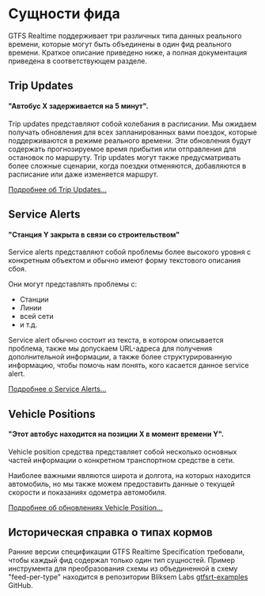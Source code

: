 # Сущности фида

GTFS Realtime поддерживает три различных типа данных реального времени, которые могут быть объединены в один фид реального времени. Краткое описание приведено ниже, а полная документация приведена в соответствующем разделе.

## Trip Updates

#### "Автобус X задерживается на 5 минут".

Trip updates представляют собой колебания в расписании. Мы ожидаем получать обновления для всех запланированных вами поездок, которые поддерживаются в режиме реального времени. Эти обновления будут содержать прогнозируемое время прибытия или отправления для остановок по маршруту. Trip updates могут также предусматривать более сложные сценарии, когда поездки отменяются, добавляются в расписание или даже изменяется маршрут.

[Подробнее об Trip Updates...](trip-updates.md)

## Service Alerts

#### "Станция Y закрыта в связи со строительством"

Service alerts представляют собой проблемы более высокого уровня с конкретным объектом и обычно имеют форму текстового описания сбоя.

Они могут представлять проблемы с:

*   Станции
*   Линии
*   всей сети
*   и т.д.

Service alert обычно состоит из текста, в котором описывается проблема, также мы допускаем URL-адреса для получения дополнительной информации, а также более структурированную информацию, чтобы помочь нам понять, кого касается данное service alert.

[Подробнее о Service Alerts...](service-alerts.md)

## Vehicle Positions

#### "Этот автобус находится на позиции X в момент времени Y".

Vehicle position средства представляет собой несколько основных частей информации о конкретном транспортном средстве в сети.

Наиболее важными являются широта и долгота, на которых находится автомобиль, но мы также можем предоставить данные о текущей скорости и показаниях одометра автомобиля.

[Подробнее об обновлениях Vehicle Position...](vehicle-positions.md)

## Историческая справка о типах кормов

Ранние версии спецификации GTFS Realtime Specification требовали, чтобы каждый фид содержал только один тип сущностей. Пример инструмента для преобразования схемы из объединенной в схему "feed-per-type" находится в репозитории Bliksem Labs [gtfsrt-examples](https://github.com/bliksemlabs/gtfsrt-examples/blob/master/split_by_entitytype.py) GitHub.
